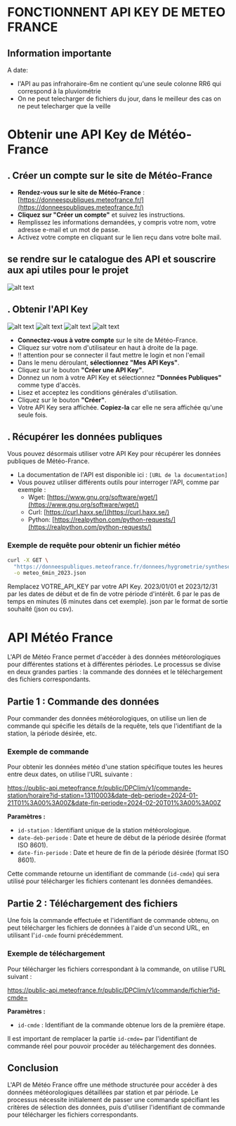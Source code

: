 # FONCTIONNENT API KEY DE METEO FRANCE
## Information importante
A date:
 - l'API au pas infrahoraire-6m ne contient qu'une seule colonne RR6 qui correspond à la pluviométrie
 - On ne peut telecharger de fichiers du jour, dans le meilleur des cas on ne peut telecharger que la veille

# Obtenir une API Key de Météo-France


## . Créer un compte sur le site de Météo-France

- **Rendez-vous sur le site de Météo-France** : [https://donneespubliques.meteofrance.fr/](https://donneespubliques.meteofrance.fr/)
- **Cliquez sur "Créer un compte"** et suivez les instructions.
- Remplissez les informations demandées, y compris votre nom, votre adresse e-mail et un mot de passe.
- Activez votre compte en cliquant sur le lien reçu dans votre boîte mail.

## se rendre sur le catalogue des API et souscrire aux api utiles pour le projet
![alt text](image-3.png)
## . Obtenir l'API Key
![alt text](image-4.png)
![alt text](image.png)
![alt text](image-2.png)
![alt text](image-5.png)

- **Connectez-vous à votre compte** sur le site de Météo-France.
- Cliquez sur votre nom d'utilisateur en haut à droite de la page.
- !! attention pour se connecter il faut mettre le login et non l'email
- Dans le menu déroulant, **sélectionnez "Mes API Keys"**.
- Cliquez sur le bouton **"Créer une API Key"**.
- Donnez un nom à votre API Key et sélectionnez **"Données Publiques"** comme type d'accès.
- Lisez et acceptez les conditions générales d'utilisation.
- Cliquez sur le bouton **"Créer"**.
- Votre API Key sera affichée. **Copiez-la** car elle ne sera affichée qu'une seule fois.

## . Récupérer les données publiques

Vous pouvez désormais utiliser votre API Key pour récupérer les données publiques de Météo-France.

- La documentation de l'API est disponible ici : `[URL de la documentation]`
- Vous pouvez utiliser différents outils pour interroger l'API, comme par exemple :
  - Wget: [https://www.gnu.org/software/wget/](https://www.gnu.org/software/wget/)
  - Curl: [https://curl.haxx.se/](https://curl.haxx.se/)
  - Python: [https://realpython.com/python-requests/](https://realpython.com/python-requests/)

### Exemple de requête pour obtenir un fichier météo

```bash
curl -X GET \
  "https://donneespubliques.meteofrance.fr/donnees/hygrometrie/synthese/heure/6/2023/01/01/2023/12/31?token=VOTRE_API_KEY&format=json" \
  -o meteo_6min_2023.json
```
Remplacez VOTRE_API_KEY par votre API Key.
2023/01/01 et 2023/12/31 par les dates de début et de fin de votre période d'intérêt.
6 par le pas de temps en minutes (6 minutes dans cet exemple).
json par le format de sortie souhaité (json ou csv).


# API Météo France

L'API de Météo France permet d'accéder à des données météorologiques pour différentes stations et à différentes périodes. Le processus se divise en deux grandes parties : la commande des données et le téléchargement des fichiers correspondants.

## Partie 1 : Commande des données

Pour commander des données météorologiques, on utilise un lien de commande qui spécifie les détails de la requête, tels que l'identifiant de la station, la période désirée, etc.

### Exemple de commande

Pour obtenir les données météo d'une station spécifique toutes les heures entre deux dates, on utilise l'URL suivante :

https://public-api.meteofrance.fr/public/DPClim/v1/commande-station/horaire?id-station=13110003&date-deb-periode=2024-01-21T01%3A00%3A00Z&date-fin-periode=2024-02-20T01%3A00%3A00Z

**Paramètres :**
- `id-station` : Identifiant unique de la station météorologique.
- `date-deb-periode` : Date et heure de début de la période désirée (format ISO 8601).
- `date-fin-periode` : Date et heure de fin de la période désirée (format ISO 8601).

Cette commande retourne un identifiant de commande (`id-cmde`) qui sera utilisé pour télécharger les fichiers contenant les données demandées.

## Partie 2 : Téléchargement des fichiers

Une fois la commande effectuée et l'identifiant de commande obtenu, on peut télécharger les fichiers de données à l'aide d'un second URL, en utilisant l'`id-cmde` fourni précédemment.

### Exemple de téléchargement

Pour télécharger les fichiers correspondant à la commande, on utilise l'URL suivant :

https://public-api.meteofrance.fr/public/DPClim/v1/commande/fichier?id-cmde=


**Paramètres :**
- `id-cmde` : Identifiant de la commande obtenue lors de la première étape.

Il est important de remplacer la partie `id-cmde=` par l'identifiant de commande réel pour pouvoir procéder au téléchargement des données.

## Conclusion

L'API de Météo France offre une méthode structurée pour accéder à des données météorologiques détaillées par station et par période. Le processus nécessite initialement de passer une commande spécifiant les critères de sélection des données, puis d'utiliser l'identifiant de commande pour télécharger les fichiers correspondants.
